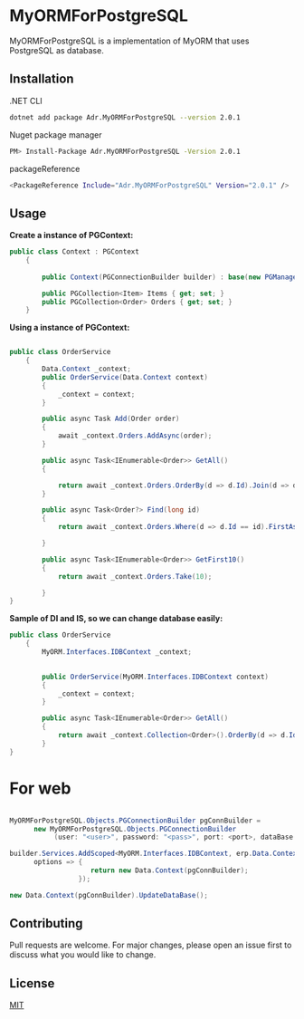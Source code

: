 # MyORMForPostgreSQL

MyORMForPostgreSQL is a implementation of MyORM that uses PostgreSQL as database. 


## Installation

.NET CLI

```bash
dotnet add package Adr.MyORMForPostgreSQL --version 2.0.1
```

Nuget package manager

```bash
PM> Install-Package Adr.MyORMForPostgreSQL -Version 2.0.1
```

packageReference

```bash
<PackageReference Include="Adr.MyORMForPostgreSQL" Version="2.0.1" />
```

## Usage

**Create a instance of PGContext:**
```csharp
public class Context : PGContext
    {
        
        public Context(PGConnectionBuilder builder) : base(new PGManager(builder)) { }

        public PGCollection<Item> Items { get; set; }
        public PGCollection<Order> Orders { get; set; }
    }
```


**Using a instance of PGContext:**
```csharp

public class OrderService 
    {
        Data.Context _context;
        public OrderService(Data.Context context)
        {
            _context = context;
        }

        public async Task Add(Order order)
        {
            await _context.Orders.AddAsync(order);
        }

        public async Task<IEnumerable<Order>> GetAll()
        {                        

            return await _context.Orders.OrderBy(d => d.Id).Join(d => d.Item).ToListAsync();
        }

        public async Task<Order?> Find(long id)
        {
            return await _context.Orders.Where(d => d.Id == id).FirstAsync();

        }

        public async Task<IEnumerable<Order>> GetFirst10()
        {
            return await _context.Orders.Take(10);

        }
}
```

**Sample of DI and IS, so we can change database easily:**
```csharp
public class OrderService 
    {
        MyORM.Interfaces.IDBContext _context;

        
        public OrderService(MyORM.Interfaces.IDBContext context)
        {
            _context = context;
        }

        public async Task<IEnumerable<Order>> GetAll()
        {
            return await _context.Collection<Order>().OrderBy(d => d.Id).Join(d => d.Item).ToListAsync();
        }
}

```

# For web

```csharp

MyORMForPostgreSQL.Objects.PGConnectionBuilder pgConnBuilder = 
      new MyORMForPostgreSQL.Objects.PGConnectionBuilder
           (user: "<user>", password: "<pass>", port: <port>, dataBase: "<database>");

builder.Services.AddScoped<MyORM.Interfaces.IDBContext, erp.Data.Context>(
      options => {
                    return new Data.Context(pgConnBuilder);
                 });

new Data.Context(pgConnBuilder).UpdateDataBase();

```


## Contributing
Pull requests are welcome. For major changes, please open an issue first to discuss what you would like to change.

## License
[MIT](https://choosealicense.com/licenses/mit/)
